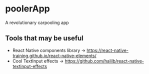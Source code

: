 # poolerApp
A revolutionary carpooling app

## Tools that may be useful
- React Native components library -> https://react-native-training.github.io/react-native-elements/
- Cool TextInput effects -> https://github.com/halilb/react-native-textinput-effects
